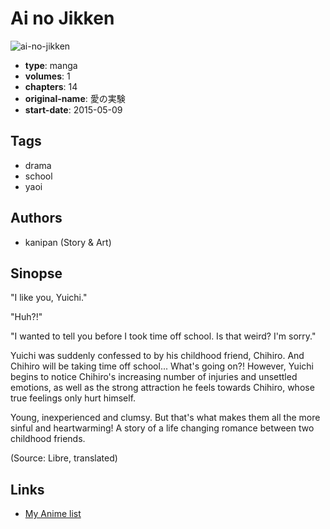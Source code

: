 # Ai no Jikken

![ai-no-jikken](https://cdn.myanimelist.net/images/manga/3/212616.jpg)

-   **type**: manga
-   **volumes**: 1
-   **chapters**: 14
-   **original-name**: 愛の実験
-   **start-date**: 2015-05-09

## Tags

-   drama
-   school
-   yaoi

## Authors

-   kanipan (Story & Art)

## Sinopse

"I like you, Yuichi."

"Huh?!"

"I wanted to tell you before I took time off school. Is that weird? I'm sorry."

Yuichi was suddenly confessed to by his childhood friend, Chihiro. And Chihiro will be taking time off school... What's going on?! However, Yuichi begins to notice Chihiro's increasing number of injuries and unsettled emotions, as well as the strong attraction he feels towards Chihiro, whose true feelings only hurt himself.

Young, inexperienced and clumsy. But that's what makes them all the more sinful and heartwarming! A story of a life changing romance between two childhood friends.

(Source: Libre, translated)

## Links

-   [My Anime list](https://myanimelist.net/manga/116170/Ai_no_Jikken)
